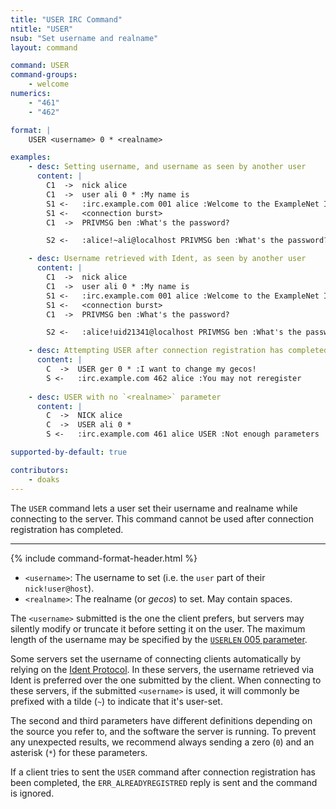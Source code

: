 ```yaml
---
title: "USER IRC Command"
ntitle: "USER"
nsub: "Set username and realname"
layout: command

command: USER
command-groups:
    - welcome
numerics:
    - "461"
    - "462"

format: |
    USER <username> 0 * <realname>

examples:
    - desc: Setting username, and username as seen by another user
      content: |
        C1  ->  nick alice
        C1  ->  user ali 0 * :My name is
        S1 <-   :irc.example.com 001 alice :Welcome to the ExampleNet Internet Relay Chat Network alice
        S1 <-   <connection burst>
        C1  ->  PRIVMSG ben :What's the password?

        S2 <-   :alice!~ali@localhost PRIVMSG ben :What's the password?

    - desc: Username retrieved with Ident, as seen by another user
      content: |
        C1  ->  nick alice
        C1  ->  user ali 0 * :My name is
        S1 <-   :irc.example.com 001 alice :Welcome to the ExampleNet Internet Relay Chat Network alice
        S1 <-   <connection burst>
        C1  ->  PRIVMSG ben :What's the password?

        S2 <-   :alice!uid21341@localhost PRIVMSG ben :What's the password?

    - desc: Attempting USER after connection registration has completed
      content: |
        C  ->  USER ger 0 * :I want to change my gecos!
        S <-   :irc.example.com 462 alice :You may not reregister
    
    - desc: USER with no `<realname>` parameter
      content: |
        C  ->  NICK alice
        C  ->  USER ali 0 *
        S <-   :irc.example.com 461 alice USER :Not enough parameters

supported-by-default: true

contributors:
    - doaks
---
```

The `USER` command lets a user set their username and realname while connecting to the server. This command cannot be used after connection registration has completed.

-----

{% include command-format-header.html %}

- `<username>`: The username to set (i.e. the `user` part of their `nick!user@host`).
- `<realname>`: The realname (or _gecos_) to set. May contain spaces.

The `<username>` submitted is the one the client prefers, but servers may silently modify or truncate it before setting it on the user. The maximum length of the username may be specified by the [`USERLEN` 005 parameter](../isupport/005).

Some servers set the username of connecting clients automatically by relying on the [Ident Protocol](http://tools.ietf.org/html/rfc1413). In these servers, the username retrieved via Ident is preferred over the one submitted by the client. When connecting to these servers, if the submitted `<username>` is used, it will commonly be prefixed with a tilde (`~`) to indicate that it's user-set.

The second and third parameters have different definitions depending on the source you refer to, and the software the server is running. To prevent any unexpected results, we recommend always sending a zero (`0`) and an asterisk (`*`) for these parameters.

If a client tries to sent the `USER` command after connection registration has been completed, the `ERR_ALREADYREGISTRED` reply is sent and the command is ignored.
